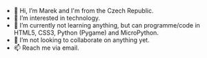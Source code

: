 - 👋 Hi, I’m Marek and I'm from the Czech Republic.
- 👀 I’m interested in technology.
- 🌱 I’m currently not learning anything, but can programme/code in HTML5, CSS3, Python (Pygame) and MicroPython.
- 💞️ I’m not looking to collaborate on anything yet.
- 📫 Reach me via email.
